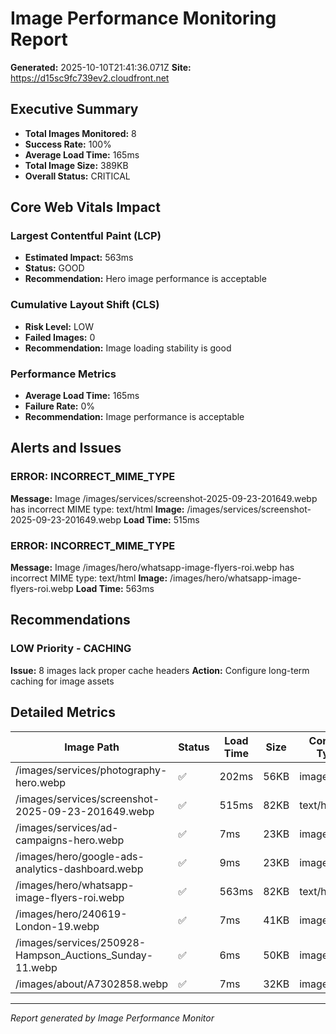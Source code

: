 # Image Performance Monitoring Report

**Generated:** 2025-10-10T21:41:36.071Z **Site:**
https://d15sc9fc739ev2.cloudfront.net

## Executive Summary

- **Total Images Monitored:** 8
- **Success Rate:** 100%
- **Average Load Time:** 165ms
- **Total Image Size:** 389KB
- **Overall Status:** CRITICAL

## Core Web Vitals Impact

### Largest Contentful Paint (LCP)

- **Estimated Impact:** 563ms
- **Status:** GOOD
- **Recommendation:** Hero image performance is acceptable

### Cumulative Layout Shift (CLS)

- **Risk Level:** LOW
- **Failed Images:** 0
- **Recommendation:** Image loading stability is good

### Performance Metrics

- **Average Load Time:** 165ms
- **Failure Rate:** 0%
- **Recommendation:** Image performance is acceptable

## Alerts and Issues

### ERROR: INCORRECT_MIME_TYPE

**Message:** Image /images/services/screenshot-2025-09-23-201649.webp has
incorrect MIME type: text/html **Image:**
/images/services/screenshot-2025-09-23-201649.webp **Load Time:** 515ms

### ERROR: INCORRECT_MIME_TYPE

**Message:** Image /images/hero/whatsapp-image-flyers-roi.webp has incorrect
MIME type: text/html **Image:** /images/hero/whatsapp-image-flyers-roi.webp
**Load Time:** 563ms

## Recommendations

### LOW Priority - CACHING

**Issue:** 8 images lack proper cache headers **Action:** Configure long-term
caching for image assets

## Detailed Metrics

| Image Path                                              | Status | Load Time | Size | Content Type |
| ------------------------------------------------------- | ------ | --------- | ---- | ------------ |
| /images/services/photography-hero.webp                  | ✅     | 202ms     | 56KB | image/webp   |
| /images/services/screenshot-2025-09-23-201649.webp      | ✅     | 515ms     | 82KB | text/html    |
| /images/services/ad-campaigns-hero.webp                 | ✅     | 7ms       | 23KB | image/webp   |
| /images/hero/google-ads-analytics-dashboard.webp        | ✅     | 9ms       | 23KB | image/webp   |
| /images/hero/whatsapp-image-flyers-roi.webp             | ✅     | 563ms     | 82KB | text/html    |
| /images/hero/240619-London-19.webp                      | ✅     | 7ms       | 41KB | image/webp   |
| /images/services/250928-Hampson_Auctions_Sunday-11.webp | ✅     | 6ms       | 50KB | image/webp   |
| /images/about/A7302858.webp                             | ✅     | 7ms       | 32KB | image/webp   |

---

_Report generated by Image Performance Monitor_

